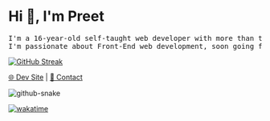 # Hi 👋, I'm Preet

<pre>
I'm a 16-year-old self-taught web developer with more than two years of experience. 
I'm passionate about Front-End web development, soon going for Full-Stack web development.
</pre>

[![GitHub Streak](https://streak-stats.demolab.com?user=preetsuthar17&theme=dark)](https://git.io/streak-stats)
  
[🌐 Dev Site](https://preetsuthar.me) | [📧 Contact](mailto:preetsutharxd@gmail.com)

<picture>
  <source media="(prefers-color-scheme: dark)" srcset="github-snake-dark.svg" />
  <source media="(prefers-color-scheme: light)" srcset="github-snake.svg" />
  <img alt="github-snake" src="github-snake.svg" />
</picture>

[![wakatime](https://wakatime.com/badge/user/b5b67ae1-6061-466d-982e-e7b9ec9d9369.svg)](https://wakatime.com/@b5b67ae1-6061-466d-982e-e7b9ec9d9369)
